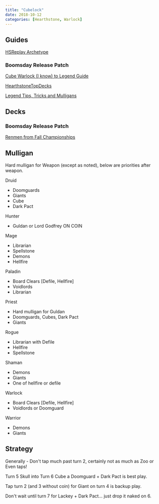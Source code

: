 ```yaml
---
title: "Cubelock"
date: 2018-10-12
categories: [Hearthstone, Warlock]
---
```


## Guides

[HSReplay Archetype](https://hsreplay.net/archetypes/197/cube-warlock)

### Boomsday Release Patch

[Cube Warlock (I know) to Legend Guide](https://www.reddit.com/r/CompetitiveHS/comments/97wg9d/cube_warlock_i_know_to_legend_guide/)

[HearthstoneTopDecks](https://www.hearthstonetopdecks.com/deck-guide/cubelock-deck-list-guide/)

[Legend Tips, Tricks and Mulligans](https://www.reddit.com/r/CompetitiveHS/comments/9spi04/legend_boomsday_cube_warlock_tips_tricks_and/)

## Decks

### Boomsday Release Patch

[Renmen from Fall Championships](https://www.hearthstonetopdecks.com/decks/renmens-cube-warlock-hct-fall-championship-2018/)


## Mulligan

Hard mulligan for Weapon (except as noted), below are priorities after weapon.

Druid 
- Doomguards
- Giants
- Cube
- Dark Pact

Hunter 
- Guldan or Lord Godfrey ON COIN

Mage 
- Librarian
- Spellstone
- Demons
- Hellfire

Paladin 
- Board Clears [Defile, Hellfire]
- Voidlords
- Librarian

Priest 
- Hard mulligan for Guldan
- Doomguards, Cubes, Dark Pact
- Giants

Rogue 
- Librarian with Defile
- Hellfire
- Spellstone

Shaman
- Demons
- Giants
- One of hellfire or defile 

Warlock 
- Board Clears [Defile, Hellfire]
- Voidlords or Doomguard

Warrior 
- Demons
- Giants

## Strategy

Generally - Don't tap much past turn 2, certainly not as much as Zoo or Even taps!

Turn 5 Skull into Turn 6 Cube a Doomguard + Dark Pact is best play.

Tap turn 2 (and 3 without coin) for Giant on turn 4 is backup play.

Don't wait until turn 7 for Lackey + Dark Pact... just drop it naked on 6.


